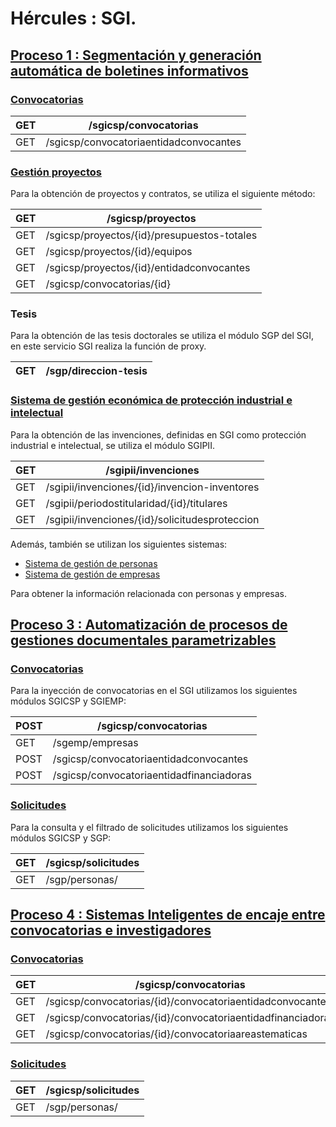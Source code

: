 # Hércules : SGI.



## [Proceso 1 : Segmentación y generación automática de boletines informativos](/hercules/rpa/modulo-de-automatizacion-y-gestion/analisis-y-procesos/proceso-1-segmentacion-y-generacion-automatica-de-boletines-informativos/index.md "/hercules/rpa/modulo-de-automatizacion-y-gestion/analisis-y-procesos/proceso-1-segmentacion-y-generacion-automatica-de-boletines-informativos/index.md")

### [Convocatorias](/hercules/apis-de-integracion/sgi-servicios-propios-que-expone/convocatorias.md "/hercules/apis-de-integracion/sgi-servicios-propios-que-expone/convocatorias.md")



| GET | /sgicsp/convocatorias |
| --- | --- |
| GET | /sgicsp/convocatoriaentidadconvocantes |

### [Gestión proyectos](/hercules/apis-de-integracion/sgi-servicios-propios-que-expone/gestion-proyectos.md "/hercules/apis-de-integracion/sgi-servicios-propios-que-expone/gestion-proyectos.md")

Para la obtención de proyectos y contratos, se utiliza el siguiente método:



| GET | /sgicsp/proyectos |
| --- | --- |
| GET | /sgicsp/proyectos/{id}/presupuestos\-totales |
| GET | /sgicsp/proyectos/{id}/equipos |
| GET | /sgicsp/proyectos/{id}/entidadconvocantes |
| GET | /sgicsp/convocatorias/{id} |

### Tesis

Para la obtención de las tesis doctorales se utiliza el módulo SGP del SGI, en este servicio SGI realiza la función de proxy.



| GET | /sgp/direccion\-tesis |
| --- | --- |

### [Sistema de gestión económica de protección industrial e intelectual](/hercules/apis-de-integracion/sgi-servicios-de-terceros-que-expone/sistema-de-gestion-economica-de-proteccion-industrial-e-intelectual.md "/hercules/apis-de-integracion/sgi-servicios-de-terceros-que-expone/sistema-de-gestion-economica-de-proteccion-industrial-e-intelectual.md")

Para la obtención de las invenciones, definidas en SGI como protección industrial e intelectual, se utiliza el módulo SGIPII.



| GET | /sgipii/invenciones |
| --- | --- |
| GET | /sgipii/invenciones/{id}/invencion\-inventores |
| GET | /sgipii/periodostitularidad/{id}/titulares |
| GET | /sgipii/invenciones/{id}/solicitudesproteccion |

  


Además, también se utilizan los siguientes sistemas:

* [Sistema de gestión de personas](/hercules/apis-de-integracion/sgi-servicios-de-terceros-que-expone/sistema-de-gestion-de-personas.md "/hercules/apis-de-integracion/sgi-servicios-de-terceros-que-expone/sistema-de-gestion-de-personas.md")
* [Sistema de gestión de empresas](/hercules/apis-de-integracion/sgi-servicios-de-terceros-que-expone/sistema-de-gestion-de-empresas.md "/hercules/apis-de-integracion/sgi-servicios-de-terceros-que-expone/sistema-de-gestion-de-empresas.md")

Para obtener la información relacionada con personas y empresas.

## [Proceso 3 : Automatización de procesos de gestiones documentales parametrizables](/hercules/rpa/modulo-de-automatizacion-y-gestion/analisis-y-procesos/proceso-3-automatizacion-de-procesos-de-gestiones-documentales-parametrizables/index.md "/hercules/rpa/modulo-de-automatizacion-y-gestion/analisis-y-procesos/proceso-3-automatizacion-de-procesos-de-gestiones-documentales-parametrizables/index.md")

### [Convocatorias](/hercules/apis-de-integracion/sgi-servicios-propios-que-expone/convocatorias.md "/hercules/apis-de-integracion/sgi-servicios-propios-que-expone/convocatorias.md")

Para la inyección de convocatorias en el SGI utilizamos los siguientes módulos SGICSP y SGIEMP:



| POST | /sgicsp/convocatorias |
| --- | --- |
| GET | /sgemp/empresas |
| POST | /sgicsp/convocatoriaentidadconvocantes |
| POST | /sgicsp/convocatoriaentidadfinanciadoras |

### [Solicitudes](https://confluence.um.es/confluence/display/HERCULES/Solicitudes "https://confluence.um.es/confluence/display/HERCULES/Solicitudes")

Para la consulta y el filtrado de solicitudes utilizamos los siguientes módulos SGICSP y SGP:



| GET | /sgicsp/solicitudes |
| --- | --- |
| GET | /sgp/personas/ |

## [Proceso 4 : Sistemas Inteligentes de encaje entre convocatorias e investigadores](/hercules/rpa/modulo-de-automatizacion-y-gestion/analisis-y-procesos/proceso-4-sistemas-inteligentes-de-encaje-entre-convocatorias-e-investigadores/index.md "/hercules/rpa/modulo-de-automatizacion-y-gestion/analisis-y-procesos/proceso-4-sistemas-inteligentes-de-encaje-entre-convocatorias-e-investigadores/index.md")

### [Convocatorias](/hercules/apis-de-integracion/sgi-servicios-propios-que-expone/convocatorias.md "/hercules/apis-de-integracion/sgi-servicios-propios-que-expone/convocatorias.md")



| GET | /sgicsp/convocatorias |
| --- | --- |
| GET | /sgicsp/convocatorias/{id}/convocatoriaentidadconvocantes |
| GET | /sgicsp/convocatorias/{id}/convocatoriaentidadfinanciadoras |
| GET | /sgicsp/convocatorias/{id}/convocatoriaareastematicas |

### [Solicitudes](https://confluence.um.es/confluence/display/HERCULES/Solicitudes "https://confluence.um.es/confluence/display/HERCULES/Solicitudes")



| GET | /sgicsp/solicitudes |
| --- | --- |
| GET | /sgp/personas/ |

  


  





